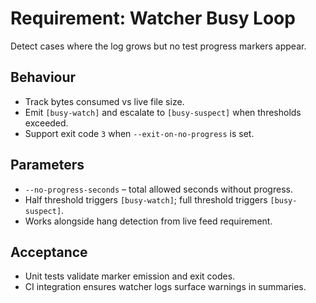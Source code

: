 <!-- markdownlint-disable-next-line MD041 -->
# Requirement: Watcher Busy Loop

Detect cases where the log grows but no test progress markers appear.

## Behaviour

- Track bytes consumed vs live file size.
- Emit `[busy-watch]` and escalate to `[busy-suspect]` when thresholds exceeded.
- Support exit code `3` when `--exit-on-no-progress` is set.

## Parameters

- `--no-progress-seconds` – total allowed seconds without progress.
- Half threshold triggers `[busy-watch]`; full threshold triggers `[busy-suspect]`.
- Works alongside hang detection from live feed requirement.

## Acceptance

- Unit tests validate marker emission and exit codes.
- CI integration ensures watcher logs surface warnings in summaries.
